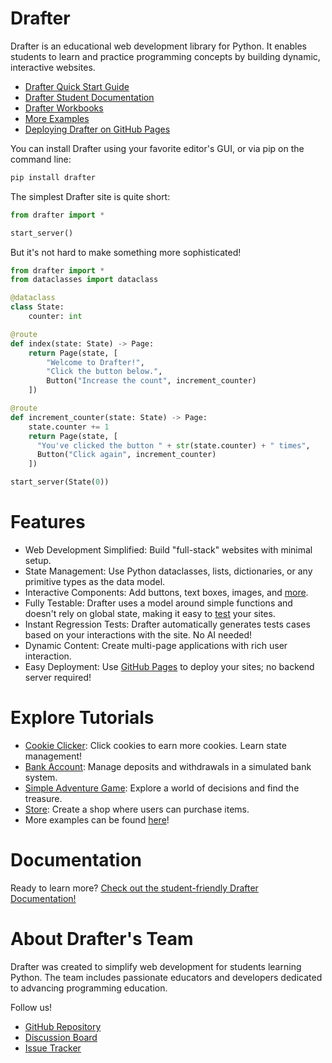 # Drafter

Drafter is an educational web development library for Python. It enables students to learn and practice programming concepts by building dynamic, interactive websites.

* [Drafter Quick Start Guide](https://drafter-edu.github.io/drafter/quickstart/quickstart.html)
* [Drafter Student Documentation](https://drafter-edu.github.io/drafter/students/docs.html)
* [Drafter Workbooks]()
* [More Examples](https://drafter-edu.github.io/drafter/examples/examples.html)
* [Deploying Drafter on GitHub Pages](https://drafter-edu.github.io/drafter/students/deployment.html)

You can install Drafter using your favorite editor's GUI, or via pip on the command line:

```python
pip install drafter
```

The simplest Drafter site is quite short:

```python
from drafter import *

start_server()
```

But it's not hard to make something more sophisticated!

```python
from drafter import *
from dataclasses import dataclass

@dataclass
class State:
    counter: int

@route
def index(state: State) -> Page:
    return Page(state, [
        "Welcome to Drafter!",
        "Click the button below.",
        Button("Increase the count", increment_counter)
    ])

@route
def increment_counter(state: State) -> Page:
    state.counter += 1
    return Page(state, [
      "You've clicked the button " + str(state.counter) + " times",
      Button("Click again", increment_counter)
    ])

start_server(State(0))
```

# Features

* Web Development Simplified: Build "full-stack" websites with minimal setup.
* State Management: Use Python dataclasses, lists, dictionaries, or any primitive types as the data model.
* Interactive Components: Add buttons, text boxes, images, and [more](https://drafter-edu.github.io/drafter/reference/components.html).
* Fully Testable: Drafter uses a model around simple functions and doesn't rely on global state, making it easy to [test](https://drafter-edu.github.io/drafter/students/testing.html) your sites.
* Instant Regression Tests: Drafter automatically generates tests cases based on your interactions with the site. No AI needed!
* Dynamic Content: Create multi-page applications with rich user interaction.
* Easy Deployment: Use [GitHub Pages](https://drafter-edu.github.io/drafter/students/deployment.html) to deploy your sites; no backend server required!

# Explore Tutorials

* [Cookie Clicker](https://drafter-edu.github.io/drafter/workbook/index.html#cookie-clicker): Click cookies to earn more cookies. Learn state management!
* [Bank Account](https://drafter-edu.github.io/drafter/workbook/index.html#bank-account): Manage deposits and withdrawals in a simulated bank system.
* [Simple Adventure Game](https://drafter-edu.github.io/drafter/workbook/index.html#simple-adventure-game): Explore a world of decisions and find the treasure.
* [Store](https://drafter-edu.github.io/drafter/workbook/index.html#store): Create a shop where users can purchase items.
* More examples can be found [here](https://drafter-edu.github.io/drafter/examples/examples.html)!

# Documentation

Ready to learn more? [Check out the student-friendly Drafter Documentation!](https://drafter-edu.github.io/drafter/quickstart/quickstart.html)

# About Drafter's Team

Drafter was created to simplify web development for students learning Python. The team includes passionate educators and developers dedicated to advancing programming education.

Follow us!

* [GitHub Repository](https://github.com/drafter-edu/drafter)
* [Discussion Board](https://github.com/drafter-edu/drafter/discussions)
* [Issue Tracker](https://github.com/drafter-edu/drafter/issues)
